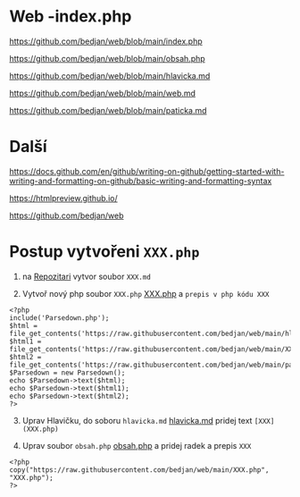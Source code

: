 # Web -index.php

https://github.com/bedjan/web/blob/main/index.php

https://github.com/bedjan/web/blob/main/obsah.php

https://github.com/bedjan/web/blob/main/hlavicka.md

https://github.com/bedjan/web/blob/main/web.md

https://github.com/bedjan/web/blob/main/paticka.md


# Další

https://docs.github.com/en/github/writing-on-github/getting-started-with-writing-and-formatting-on-github/basic-writing-and-formatting-syntax

https://htmlpreview.github.io/

https://github.com/bedjan/web


# Postup vytvořeni `XXX.php`

1) na [Repozitari](https://github.com/bedjan/web/tree/main) vytvor soubor `XXX.md`

2) Vytvoř nový php soubor `XXX.php` [XXX.php](https://github.com/bedjan/web/blob/main/XXX.php) a `prepis v php kódu XXX`
```
<?php
include('Parsedown.php');
$html = file_get_contents('https://raw.githubusercontent.com/bedjan/web/main/hlavicka.md');
$html1 = file_get_contents('https://raw.githubusercontent.com/bedjan/web/main/XXX.md');
$html2 = file_get_contents('https://raw.githubusercontent.com/bedjan/web/main/paticka.md');
$Parsedown = new Parsedown();
echo $Parsedown->text($html);
echo $Parsedown->text($html1);
echo $Parsedown->text($html2);
?>
```

3) Uprav Hlavičku, do soboru `hlavicka.md` [hlavicka.md](https://github.com/bedjan/web/blob/main/hlavicka.md) pridej text `[XXX](XXX.php)`




4) Uprav soubor `obsah.php` [obsah.php](https://github.com/bedjan/web/blob/main/obsah.php) a pridej radek a prepis `XXX`

```
<?php
copy("https://raw.githubusercontent.com/bedjan/web/main/XXX.php", "XXX.php");
?>
```
